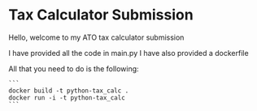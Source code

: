 # Tax Calculator Submission

Hello, welcome to my ATO tax calculator submission

I have provided all the code in main.py
I have also provided a dockerfile

All that you need to do is the following:

    ```
    docker build -t python-tax_calc .
    docker run -i -t python-tax_calc
    ```
